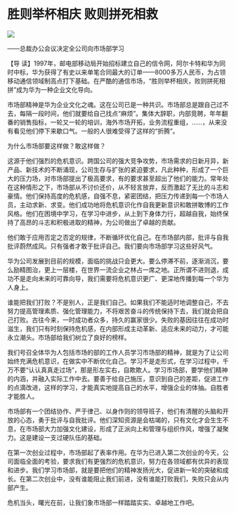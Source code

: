 # 胜则举杯相庆 败则拼死相救
<img class="pv" src="https://api.visitor.plantree.me/visitor-badge/pv?namespace=plantree.me&key=renzhengfei-speeches/./docs/speeches/1997/02/胜则举杯相庆败则拼死相救.md">


——总裁办公会议决定全公司向市场部学习



【导  读】1997年，邮电部移动局开始招标建立自己的信令网，阿尔卡特和华为同时中标，华为获得了有史以来单笔合同最大的订单——8000多万人民币，为占领移动通信领域制高点打下基础。在严酷的通信市场，“胜则举杯相庆，败则拼死相拼”成为华为一种企业文化导向。



市场部精神是华为企业文化之魂。这在公司已是一种共识。市场部总是跟自己过不去，每隔一段时间，他们就要给自己找点“麻烦”。集体大辞职，内部竞聘，年年翻番的销售指标，一轮又一轮的培训，海外市场开拓，业务流程重组，……，从来没有看见他们停下来歇口气。一般的人很难受得了这样的“折腾”。

为什么市场部要这样做？敢这样做？

这源于他们强烈的危机意识。跨国公司的强大竞争攻势，市场需求的日新月异，新产品、新技术的不断涌现，公司生存与扩张的紧迫要求，凡此种种，形成了一个巨大的压力场，对市场部提出了极高要求，有的要求甚至超出了他们的能力。常年处在这种情形之下，市场部从不讨价还价，从不轻言放弃，反而激起了无比的斗志和豪情。他们保持高度的危机感，自强不息，紧密团结，把压力传递到每一个市场人员，主动求新、求变。他们成功地将危机意识化作自我更新意识和敢拼敢博的工作风格。他们在困境中学习，在学习中进步，从上到下身体力行，超越自我，始终保持了高昂的斗志和积极进取的精神，为公司做出了卓越的贡献。

他们敢于应用否定之否定的规律，不断循环优化自己。在市场部内部，批评与自我批评蔚然成风。只有强者才敢于批评自己。我们要向市场部学习这些好风气。

华为公司发展到目前的规模，面临的挑战只会更大。要么停滞不前，逐渐消沉，要么励精图治，更上一层楼，在世界一流企业之林占一席之地。正所谓不进则退，成功不是走向未来的可靠向导，我们需要将危机意识更广、更深地传播到每一个华为人身上。

谁能把我们打败？不是别人，正是我们自己。如果我们不能适时地调整自己，不去努力提高管理素质、强化管理能力，不将艰苦奋斗的传统保持下去，我们就会把自己打败。古往今来，一时成功者众多，持久的赢家很少。失败的基因往往在成功时滋生，我们只有时刻保持危机感，在内部形成主动革新、适应未来的动力，才可能永立潮头。市场部给我们树立了良好的榜样。

我们号召全体华为人包括市场的部的工作人员学习市场部的精神，就是为了让公司始终充满危机意识，在做实中不断优化自己。学习不是走形式，在学习过程中，千万不要“认认真真走过场”，那是形左实右，自欺欺人。学习市场部，要学他们精神的内涵，并融入实际工作中去。要善于给自己施压，意识到自己的差距，促进工作的点滴改进，这样的学习，才能真实地提高自己的水平，增强企业的体抽。自胜者才能胜人。

市场部有一个团结协作、严于律己、以身作则的领导班子，他们有清醒的头脑和开放的心态，勇于批评与自我批评。他们深知资源是会枯竭的，只有文化才会生生不息，在市场部大力加强文化建设，形成了正派向上和管理与组织作风，增强了凝聚力。这是建设一支过硬队伍的基础。

在第一次创业过程中，市场部起了表率作用。在华为已进入第二次创业的今天，公司面临全面的考验，要求我们有更强烈的危机意识，努力在各领域都有优异的表现和进步。我们学习市场部，就是要把他们的精神发扬光大，促进新一轮的突破和成长。在第二次创业中，没有谁能阻止我们前进，没有谁能打败我们，失败只会从内部产生。

  危机当头，曙光在前，让我们象市场部一样踏踏实实、卓越地工作吧。
